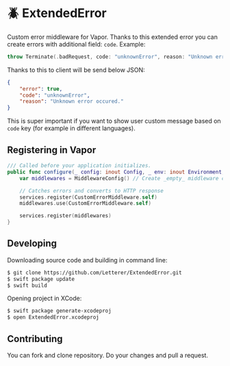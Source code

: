 # :beetle: ExtendedError

Custom error middleware for Vapor. Thanks to this extended error you can create errors with additional field:  `code`. Example:

```swift
throw Terminate(.badRequest, code: "unknownError", reason: "Unknown error occured.")
```

Thanks to this to client will be send below JSON:

```json
{
    "error": true,
    "code": "unknownError",
    "reason": "Unknown error occured."
}
```

This is super important if you want to show user custom message based on `code` key (for example in different languages). 

## Registering in Vapor

```swift
/// Called before your application initializes.
public func configure(_ config: inout Config, _ env: inout Environment, _ services: inout Services) throws {
    var middlewares = MiddlewareConfig() // Create _empty_ middleware config

    // Catches errors and converts to HTTP response
    services.register(CustomErrorMiddleware.self)
    middlewares.use(CustomErrorMiddleware.self)

    services.register(middlewares)
}
```

## Developing

Downloading source code and building in command line:

```bash
$ git clone https://github.com/Letterer/ExtendedError.git
$ swift package update
$ swift build
```
Opening project in XCode:

```bash
$ swift package generate-xcodeproj
$ open ExtendedError.xcodeproj
```

## Contributing

You can fork and clone repository. Do your changes and pull a request.
